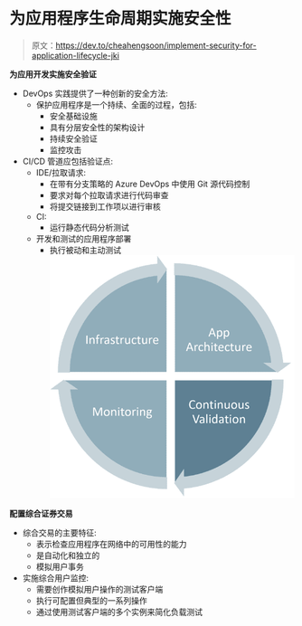 # 为应用程序生命周期实施安全性

> 原文：<https://dev.to/cheahengsoon/implement-security-for-application-lifecycle-jki>

**为应用开发实施安全验证**

*   DevOps 实践提供了一种创新的安全方法:
    *   保护应用程序是一个持续、全面的过程，包括:
        *   安全基础设施
        *   具有分层安全性的架构设计
        *   持续安全验证
        *   监控攻击
*   CI/CD 管道应包括验证点:
    *   IDE/拉取请求:
        *   在带有分支策略的 Azure DevOps 中使用 Git 源代码控制
        *   要求对每个拉取请求进行代码审查
        *   将提交链接到工作项以进行审核
    *   CI:
        *   运行静态代码分析测试
    *   开发和测试的应用程序部署
        *   执行被动和主动测试![Alt text of image](img/50ee828ea07e3f32b630e9312369b537.png)

**配置综合证券交易**

*   综合交易的主要特征:
    *   表示检查应用程序在网络中的可用性的能力
    *   是自动化和独立的
    *   模拟用户事务
*   实施综合用户监控:
    *   需要创作模拟用户操作的测试客户端
    *   执行可配置但典型的一系列操作
    *   通过使用测试客户端的多个实例来简化负载测试